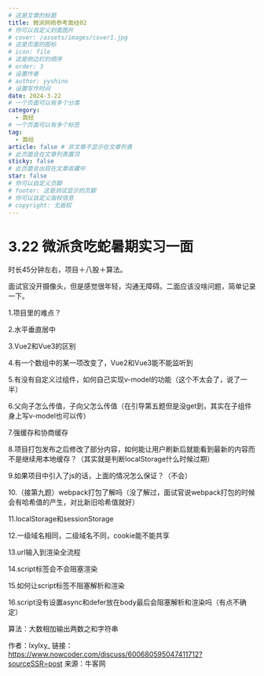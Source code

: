 ```yaml
---
# 这是文章的标题
title: 微派网络参考面经02
# 你可以自定义封面图片
# cover: /assets/images/cover1.jpg
# 这是页面的图标
# icon: file
# 这是侧边栏的顺序
# order: 3
# 设置作者
# author: yyshino
# 设置写作时间
date: 2024-3-22
# 一个页面可以有多个分类
category:
  - 面经
# 一个页面可以有多个标签
tag:
  - 面经
article: false # 非文章不显示在文章列表
# 此页面会在文章列表置顶
sticky: false
# 此页面会出现在文章收藏中
star: false
# 你可以自定义页脚
# footer: 这是测试显示的页脚
# 你可以自定义版权信息
# copyright: 无版权
---
```




# 3.22 微派贪吃蛇暑期实习一面

时长45分钟左右，项目＋八股＋算法。

面试官没开摄像头，但是感觉很年轻，沟通无障碍。二面应该没啥问题，简单记录一下。

1.项目里的难点？

2.水平垂直居中

3.Vue2和Vue3的区别

4.有一个数组中的某一项改变了，Vue2和Vue3能不能监听到

5.有没有自定义过组件，如何自己实现v-model的功能（这个不太会了，说了一半）

6.父向子怎么传值，子向父怎么传值（在引导第五题但是没get到，其实在子组件身上写v-model也可以传）

7.强缓存和协商缓存

8.项目打包发布之后修改了部分内容，如何能让用户刷新后就能看到最新的内容而不是继续用本地缓存？（其实就是判断localStorage什么时候过期）

9.如果项目中引入了js的话，上面的情况怎么保证？（不会）

10.（接第九题）webpack打包了解吗（没了解过，面试官说webpack打包的时候会有哈希值的产生，对比新旧哈希值就好）

11.localStorage和sessionStorage

12.一级域名相同，二级域名不同，cookie能不能共享

13.url输入到渲染全流程

14.script标签会不会阻塞渲染

15.如何让script标签不阻塞解析和渲染

16.script没有设置async和defer放在body最后会阻塞解析和渲染吗（有点不确定）

算法：大数相加输出两数之和字符串

作者：lxylxy_
链接：https://www.nowcoder.com/discuss/600680595047411712?sourceSSR=post
来源：牛客网